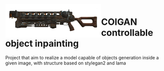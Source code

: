 <img align="left" width="300"  src="images/fallout-4-coilgun-2.png">

# COIGAN controllable object inpainting

Project that aim to realize a model capable of objects generation inside a given image, with structure based on stylegan2 and lama
